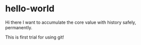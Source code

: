 # hello-world

Hi there
I want to accumulate the core value with history safely, permanently.

This is first trial for using git!
